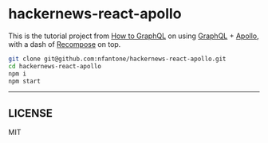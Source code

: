 # hackernews-react-apollo

This is the tutorial project from [How to GraphQL][how-to-gql] on using [GraphQL][graphql] + [Apollo][apollo], with a dash of [Recompose][recompose] on top.

```sh
git clone git@github.com:nfantone/hackernews-react-apollo.git
cd hackernews-react-apollo
npm i
npm start
```

---
## LICENSE
MIT

[apollo]: https://www.apollographql.com
[graphql]: https://graphql.org
[how-to-gql]: https://www.howtographql.com/react-apollo/
[recompose]: https://github.com/acdlite/recompose
